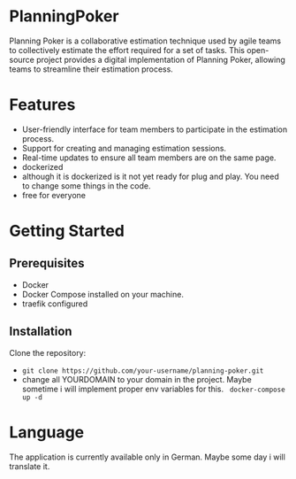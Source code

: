 # PlanningPoker

Planning Poker is a collaborative estimation technique used by agile teams to collectively estimate the effort required for a set of tasks. This open-source project provides a digital implementation of Planning Poker, allowing teams to streamline their estimation process.
# Features

- User-friendly interface for team members to participate in the estimation process.
- Support for creating and managing estimation sessions.
- Real-time updates to ensure all team members are on the same page.
- dockerized
- although it is dockerized is it not yet ready for plug and play. You need to change some things in the code.
- free for everyone

# Getting Started
## Prerequisites

- Docker
- Docker Compose installed on your machine.
- traefik configured

## Installation

Clone the repository:

- ```git clone https://github.com/your-username/planning-poker.git```
- change all YOURDOMAIN to your domain in the project. Maybe sometime i will implement proper env variables for this.
``` docker-compose up -d```

# Language
The application is currently available only in German. Maybe some day i will translate it. 